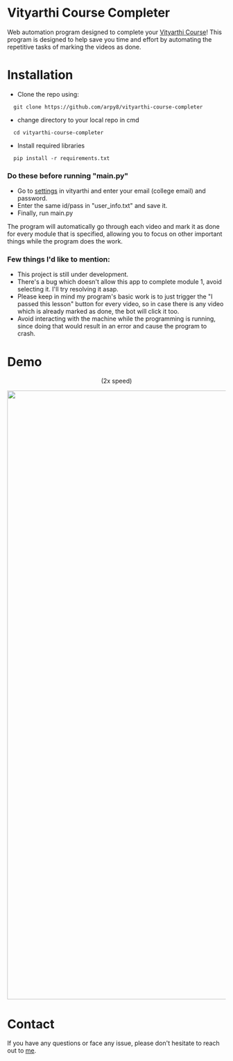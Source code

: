 # Vityarthi Course Completer
Web automation program designed to complete your [Vityarthi Course](https://vityarthi.com/classes?sort=newest)! This program is designed to help save you time and effort by automating the repetitive tasks of marking the videos as done.

# Installation
- Clone the repo using:  
```
  git clone https://github.com/arpy8/vityarthi-course-completer
```

- change directory to your local repo in cmd
```
  cd vityarthi-course-completer
```

- Install required libraries
```
  pip install -r requirements.txt
```


### Do these before running "main.py"
  - Go to [settings](https://vityarthi.com/panel/setting) in vityarthi and enter your email (college email) and password.
  - Enter the same id/pass in "user_info.txt" and save it. 
  - Finally, run main.py

The program will automatically go through each video and mark it as done for every module that is specified, allowing you to focus on other important things while the program does the work. 

### Few things I'd like to mention:
- This project is still under development.
- There's a bug which doesn't allow this app to complete module 1, avoid selecting it. I'll try resolving it asap.
- Please keep in mind my program's basic work is to just trigger the "I passed this lesson" button for every video, so in case there is any video which is already marked as done, the bot will click it too.
- Avoid interacting with the machine while the programming is running, since doing that would result in an error and cause the program to crash.

# Demo
<p style="text-align:center;">(2x speed)</p>
<img src="assets/demo.gif" width="1400">


# Contact
If you have any questions or face any issue, please don't hesitate to reach out to [me](mailto:arpitsengar99@gmail.com).
